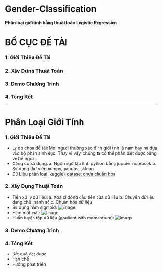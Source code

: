 # Gender-Classification
#### Phân loại giới tính bằng thuật toán Logistic Regression
# **BỐ CỤC ĐỀ TÀI**

### 1. Giới Thiệu Đề Tài
### 2. Xây Dựng Thuật Toán
### 3. Demo Chương Trình
### 4. Tổng Kết

-------------------------------------------------------------------------------------------------------------------------------------

# Phân Loại Giới Tính

### **1. Giới Thiệu Đề Tài**
- Lý do chọn đề tài: Mọi người thường xác định giới tính là nam hay nữ dựa vào bộ phận sinh dục. Thay vì vậy, chúng ta có thể phân biệt được bằng vẻ bề ngoài.
- Công cụ sử dụng:
  a. Ngôn ngữ lập tình python bằng juputer notebook
  b. Sử dụng thư viện numpy, pandas, sklean
- Dữ Liệu phân loại (kaggle): [dataset chưa chuẩn hóa](https://www.kaggle.com/datasets/elakiricoder/gender-classification-dataset)

### **2. Xây Dụng Thuật Toán**
- Tiền xử lý dữ liệu:
  a. Xóa đi dòng đầu tiên của dữ liệu
  b. Chuyển dữ liệu dạng chữ thành số
  c. Chuẩn hóa dữ liệu
- Sử dụng hàm sigmoid:
![image](https://user-images.githubusercontent.com/55624710/168412166-979add5b-a120-4f6c-88d3-ef7f9a5348da.png)
- Hàm mất mát:
![image](https://user-images.githubusercontent.com/55624710/168412192-bded15bb-e192-462f-a81f-5eb9570676f2.png)
- Huấn luyện tập dữ liệu (gradient with momenttum):
![image](https://user-images.githubusercontent.com/55624710/168412219-b1850ffa-3ec4-453f-ae33-06cbac62ab7b.png)

### **3. Demo Chương Trình**

### **4. Tổng Kết**
 - Kết quả đạt được
 - Hạn chế
 - Hướng phát triển
